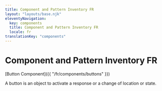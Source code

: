 ```yaml
---
title: Component and Pattern Inventory FR
layout: "layouts/base.njk"
eleventyNavigation:
  key: components
  title: Component and Pattern Inventory FR
  locale: fr
translationKey: "components"
---
```


# Component and Pattern Inventory FR

[Button Component]({{ "/fr/components/buttons" }})

A button is an object to activate a response or a change of location or state. 

